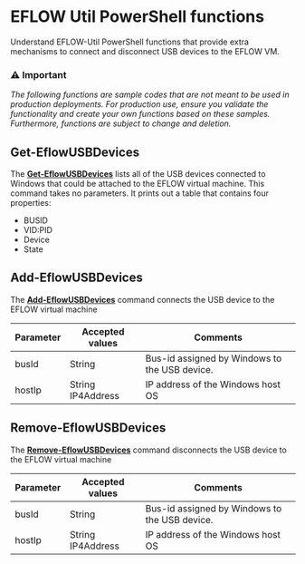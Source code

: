 # EFLOW Util PowerShell functions

Understand EFLOW-Util PowerShell functions that provide extra mechanisms to connect and disconnect USB devices to the EFLOW VM.

### :warning: Important
_The following functions are sample codes that are not meant to be used in production deployments. For production use, ensure you validate the functionality and create your own functions based on these samples. Furthermore, functions are subject to change and deletion._

## Get-EflowUSBDevices

The [**Get-EflowUSBDevices**](./Get-EflowUSBDevices.ps1) lists all of the USB devices connected to Windows that could be attached to the EFLOW virtual machine.
This command takes no parameters. It prints out a table that contains four properties:

- BUSID
- VID:PID
- Device
- State

## Add-EflowUSBDevices

The [**Add-EflowUSBDevices**](./Add-EflowUSBDevices.ps1) command connects the USB device to the EFLOW virtual machine

| Parameter | Accepted values | Comments |
| --------- | --------------- | -------- |
| busId | String | Bus-id assigned by Windows to the USB device. |
| hostIp | String IP4Address | IP address of the Windows host OS |

## Remove-EflowUSBDevices

The [**Remove-EflowUSBDevices**](./Remove-EflowUSBDevices.ps1) command disconnects the USB device to the EFLOW virtual machine

| Parameter | Accepted values | Comments |
| --------- | --------------- | -------- |
| busId | String | Bus-id assigned by Windows to the USB device. |
| hostIp | String IP4Address | IP address of the Windows host OS |
